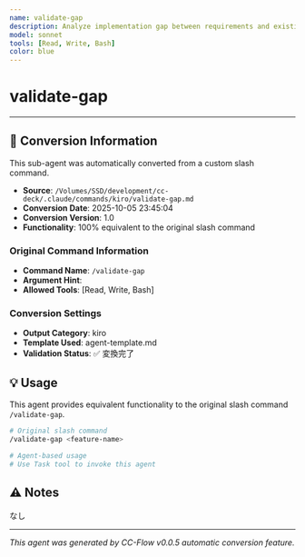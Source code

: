 ```yaml
---
name: validate-gap
description: Analyze implementation gap between requirements and existing codebase
model: sonnet
tools: [Read, Write, Bash]
color: blue
---
```


# validate-gap



---

## 🔄 Conversion Information

This sub-agent was automatically converted from a custom slash command.

- **Source**: `/Volumes/SSD/development/cc-deck/.claude/commands/kiro/validate-gap.md`
- **Conversion Date**: 2025-10-05 23:45:04
- **Conversion Version**: 1.0
- **Functionality**: 100% equivalent to the original slash command

### Original Command Information

- **Command Name**: `/validate-gap`
- **Argument Hint**: <feature-name>
- **Allowed Tools**: [Read, Write, Bash]

### Conversion Settings

- **Output Category**: kiro
- **Template Used**: agent-template.md
- **Validation Status**: ✅ 変換完了

## 💡 Usage

This agent provides equivalent functionality to the original slash command `/validate-gap`.

```bash
# Original slash command
/validate-gap <feature-name>

# Agent-based usage
# Use Task tool to invoke this agent
```

## ⚠️ Notes

なし

---

_This agent was generated by CC-Flow v0.0.5 automatic conversion feature._

